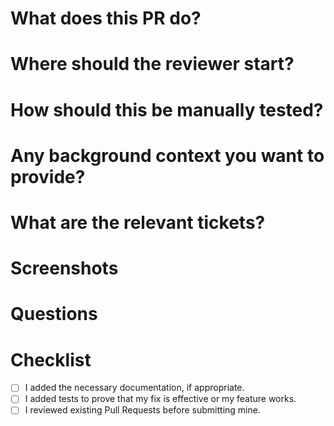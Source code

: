 <!-- PR title format: `<Feat|Bug|Test|Doc|Chore|Junk> - <tracker-number> - <Short description>` -->
<!-- Fill out this PR template to make it easier for reviewers to understand your code. Remove this comment and any unnecessary section. -->

# What does this PR do?

<!-- Briefly synthesize the feature, fix, or chore. -->

# Where should the reviewer start?

<!-- Point out where the reviewer should start to review the code additions or subtractions. -->

# How should this be manually tested?

<!-- List the steps to reproduce, corroborate, or tests to run. Write this section clear enough so that external developers can also follow it and test the feature or fix. -->

# Any background context you want to provide?

<!-- Add any information regarding the PR that the reviewers should know, if necessary. -->

# What are the relevant tickets?

<!-- Link to issues, related PRs, JIRA issues, etc. -->

# Screenshots

<!-- Add before and after screenshots or recording of the feature, if available. -->

# Questions

<!-- List questions or concerns directed to the reviewers, if necessary. -->

# Checklist

<!-- Verify that you have done all of the following and mark them as done. -->

- [ ] I added the necessary documentation, if appropriate.
- [ ] I added tests to prove that my fix is effective or my feature works.
- [ ] I reviewed existing Pull Requests before submitting mine.
